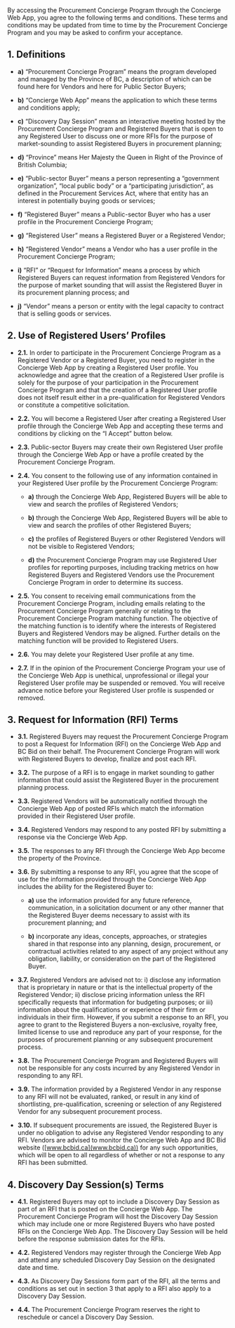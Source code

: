 By accessing the Procurement Concierge Program through the Concierge Web App, you agree to the following terms and conditions. These terms and conditions may be updated from time to time by the Procurement Concierge Program and you may be asked to confirm your acceptance.

## 1. Definitions

- **a)** “Procurement Concierge Program” means the program developed and managed by the Province of BC, a description of which can be found here for Vendors and here for Public Sector Buyers;

- **b)** “Concierge Web App” means the application to which these terms and conditions apply;

- **c)** “Discovery Day Session” means an interactive meeting hosted by the Procurement Concierge Program and Registered Buyers that is open to any Registered User to discuss one or more RFIs for the purpose of market-sounding to assist Registered Buyers in procurement planning;

- **d)** “Province” means Her Majesty the Queen in Right of the Province of British Columbia;

- **e)** “Public-sector Buyer” means a person representing a “government organization”, “local public body” or a “participating jurisdiction”, as defined in the Procurement Services Act, where that entity has an interest in potentially buying goods or services;

- **f)** “Registered Buyer” means a Public-sector Buyer who has a user profile in the Procurement Concierge Program;

- **g)** “Registered User” means a Registered Buyer or a Registered Vendor;

- **h)** “Registered Vendor” means a Vendor who has a user profile in the Procurement Concierge Program;

- **i)** “RFI” or “Request for Information” means a process by which Registered Buyers can request information from Registered Vendors for the purpose of market sounding that will assist the Registered Buyer in its procurement planning process; and

- **j)** “Vendor” means a person or entity with the legal capacity to contract that is selling goods or services.

## 2. Use of Registered Users’ Profiles

- **2.1.** In order to participate in the Procurement Concierge Program as a Registered Vendor or a Registered Buyer, you need to register in the Concierge Web App by creating a Registered User profile.  You acknowledge and agree that the creation of a Registered User profile is solely for the purpose of your participation in the Procurement Concierge Program and that the creation of a Registered User profile does not itself result either in a pre-qualification for Registered Vendors or constitute a competitive solicitation.

- **2.2.** You will become a Registered User after creating a Registered User profile through the Concierge Web App and accepting these terms and conditions by clicking on the “I Accept” button below.

- **2.3.** Public-sector Buyers may create their own Registered User profile through the Concierge Web App or have a profile created by the Procurement Concierge Program.

- **2.4.** You consent to the following use of any information contained in your Registered User profile by the Procurement Concierge Program:

  - **a)** through the Concierge Web App, Registered Buyers will be able to view and search the profiles of Registered Vendors;

  - **b)** through the Concierge Web App, Registered Buyers will be able to view and search the profiles of other Registered Buyers;

  - **c)** the profiles of Registered Buyers or other Registered Vendors will not be visible to Registered Vendors;

  - **d)** the Procurement Concierge Program may use Registered User profiles for reporting purposes, including tracking metrics on how Registered Buyers and Registered Vendors use the Procurement Concierge Program in order to determine its success.

- **2.5.** You consent to receiving email communications from the Procurement Concierge Program, including emails relating to the Procurement Concierge Program generally or relating to the Procurement Concierge Program matching function. The objective of the matching function is to identify where the interests of Registered Buyers and Registered Vendors may be aligned.  Further details on the matching function will be provided to Registered Users. 

- **2.6.** You may delete your Registered User profile at any time.

- **2.7.** If in the opinion of the Procurement Concierge Program your use of the Concierge Web App is unethical, unprofessional or illegal your Registered User profile may be suspended or removed.  You will receive advance notice before your Registered User profile is suspended or removed. 

## 3. Request for Information (RFI) Terms

- **3.1.** Registered Buyers may request the Procurement Concierge Program to post a Request for Information (RFI) on the Concierge Web App and BC Bid on their behalf. The Procurement Concierge Program will work with Registered Buyers to develop, finalize and post each RFI.

- **3.2.** The purpose of a RFI is to engage in market sounding to gather information that could assist the Registered Buyer in the procurement planning process. 

- **3.3.** Registered Vendors will be automatically notified through the Concierge Web App of posted RFIs which match the information provided in their Registered User profile.

- **3.4.** Registered Vendors may respond to any posted RFI by submitting a response via the Concierge Web App. 

- **3.5.** The responses to any RFI through the Concierge Web App become the property of the Province. 

- **3.6.** By submitting a response to any RFI, you agree that the scope of use for the information provided through the Concierge Web App includes the ability for the Registered Buyer to:

  - **a)** use the information provided for any future reference, communication, in a solicitation document or any other manner that the Registered Buyer deems necessary to assist with its procurement planning; and

  - **b)** incorporate any ideas, concepts, approaches, or strategies shared in that response into any planning, design, procurement, or contractual activities related to any aspect of any project without any obligation, liability, or consideration on the part of the Registered Buyer. 

- **3.7.** Registered Vendors are advised not to: i) disclose any information that is proprietary in nature or that is the intellectual property of the Registered Vendor; ii) disclose pricing information unless the RFI specifically requests that information for budgeting purposes; or iii) information about the qualifications or experience of their firm or individuals in their firm. However, if you submit a response to an RFI, you agree to grant to the Registered Buyers a non-exclusive, royalty free, limited license to use and reproduce any part of your response, for the purposes of procurement planning or any subsequent procurement process.

- **3.8.** The Procurement Concierge Program and Registered Buyers will not be responsible for any costs incurred by any Registered Vendor in responding to any RFI. 

- **3.9.** The information provided by a Registered Vendor in any response to any RFI will not be evaluated, ranked, or result in any kind of shortlisting, pre-qualification, screening or selection of any Registered Vendor for any subsequent procurement process.

- **3.10.** If subsequent procurements are issued, the Registered Buyer is under no obligation to advise any Registered Vendor responding to any RFI. Vendors are advised to monitor the Concierge Web App and BC Bid website ([www.bcbid.ca](www.bcbid.ca)) for any such opportunities, which will be open to all regardless of whether or not a response to any RFI has been submitted.

## 4. Discovery Day Session(s) Terms

- **4.1.** Registered Buyers may opt to include a Discovery Day Session as part of an RFI that is posted on the Concierge Web App.  The Procurement Concierge Program will host the Discovery Day Session which may include one or more Registered Buyers who have posted RFIs on the Concierge Web App.  The Discovery Day Session will be held before the response submission dates for the RFIs.

- **4.2.** Registered Vendors may register through the Concierge Web App and attend any scheduled Discovery Day Session on the designated date and time. 

- **4.3.** As Discovery Day Sessions form part of the RFI, all the terms and conditions as set out in section 3 that apply to a RFI also apply to a Discovery Day Session.

- **4.4.** The Procurement Concierge Program reserves the right to reschedule or cancel a Discovery Day Session.
